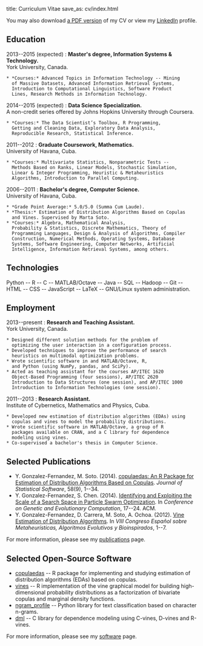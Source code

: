 title: Curriculum Vitae
save_as: cv/index.html

You may also download
[a PDF version]({attach}yasser_gonzalez.pdf "Yasser Gonzalez — Curriculum Vitae")
of my CV or view my
[LinkedIn](https://linkedin.com/in/yasserglez) profile.

## Education

2013--2015 (expected)
:   **Master's degree, Information Systems & Technology.**<br>
    York University, Canada.

    * *Courses:* Advanced Topics in Information Technology -- Mining
      of Massive Datasets, Advanced Information Retrieval Systems,
      Introduction to Computational Linguistics, Software Product
      Lines, Research Methods in Information Technology.

2014--2015 (expected)
:   **Data Science Specialization.**<br>
    A non-credit series offered by Johns Hopkins University through Coursera.

    * *Courses:* The Data Scientist’s Toolbox, R Programming,
      Getting and Cleaning Data, Exploratory Data Analysis,
      Reproducible Research, Statistical Inference.

2011--2012
:   **Graduate Coursework, Mathematics.**<br>
    University of Havana, Cuba.

    * *Courses:* Multivariate Statistics, Nonparametric Tests --
      Methods Based on Ranks, Linear Models, Stochastic Simulation,
      Linear & Integer Programming, Heuristic & Metaheuristics
      Algorithms, Introduction to Parallel Computing.

2006--2011
:   **Bachelor's degree, Computer Science.**<br>
    University of Havana, Cuba.

    * *Grade Point Average:* 5.0/5.0 (Summa Cum Laude).
    * *Thesis:* Estimation of Distribution Algorithms Based on Copulas
      and Vines. Supervised by Marta Soto.
    * *Courses:* Algebra, Mathematical Analysis,
      Probability & Statistics, Discrete Mathematics, Theory of
      Programming Languages, Design & Analysis of Algorithms, Compiler
      Construction, Numerical Methods, Operating Systems, Database
      Systems, Software Engineering, Computer Networks, Artificial
      Intelligence, Information Retrieval Systems, among others.

## Technologies

Python -- R -- C -- MATLAB/Octave -- Java -- SQL -- Hadoop -- Git --
HTML -- CSS -- JavaScript -- LaTeX -- GNU/Linux system administration.

## Employment

2013--present
:   **Research and Teaching Assistant.**<br>
    York University, Canada.

    * Designed different solution methods for the problem of
      optimizing the user interaction in a configuration process.
    * Developed techniques to improve the performance of search
      heuristics on multimodal optimization problems.
    * Wrote scientific software in and MATLAB/Octave, R,
      and Python (using NumPy, pandas, and SciPy).
    * Acted as teaching assistant for the courses AP/ITEC 1620
      Object-Based Programming (four sessions), AP/ITEC 2620
      Introduction to Data Structures (one session), and AP/ITEC 1000
      Introduction to Information Technologies (one session).

2011--2013
:   **Research Assistant.**<br>
    Institute of Cybernetics, Mathematics and Physics, Cuba.

    * Developed new estimation of distribution algorithms (EDAs) using
      copulas and vines to model the probability distributions.
    * Wrote scientific software in MATLAB/Octave, a group of R
      packages available on CRAN, and a C library for dependence
      modeling using vines.
    * Co-supervised a bachelor's thesis in Computer Science.

## Selected Publications

* Y. Gonzalez-Fernandez, M. Soto. (2014).
  [copulaedas: An R Package for Estimation of Distribution Algorithms Based on Copulas](http://www.jstatsoft.org/v58/i09/paper).
  *Journal of Statistical Software*, 58(9), 1--34.
* Y. Gonzalez-Fernandez, S. Chen. (2014).
  [Identifying and Exploiting the Scale of a Search Space in Particle Swarm Optimization](http://doi.acm.org/10.1145/2576768.2598280).
  In *Conference on Genetic and Evolutionary Computation*, 17--24. ACM.
* Y. Gonzalez-Fernandez, D. Carrera, M. Soto, A. Ochoa. (2012).
  [Vine Estimation of Distribution Algorithms](http://simd.albacete.org/maeb2012/papers/paper_99.pdf).
  In *VIII Congreso Español sobre Metaheurísticas, Algoritmos Evolutivos y Bioinspirados*, 1--7.

For more information, please see my [publications](/publications/) page.

## Selected Open-Source Software

* [copulaedas](https://github.com/yasserglez/copulaedas)
  -- R package for implementing and studying estimation of
  distribution algorithms (EDAs) based on copulas.
* [vines](https://github.com/yasserglez/vines) -- R implementation
  of the vine graphical model for building high-dimensional
  probability distributions as a factorization of bivariate copulas
  and marginal density functions.
* [ngram_profile](https://github.com/yasserglez/ngram_profile)
  -- Python library for text classification based on character n-grams.
* [dml](https://github.com/yasserglez/dml) -- C library for dependence
  modeling using C-vines, D-vines and R-vines.

For more information, please see my [software](/software/) page.
